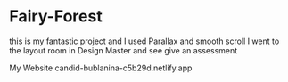 # Fairy-Forest
this is my fantastic project and I used Parallax and smooth scroll I went to the layout room in Design Master and see give an assessment

My  Website candid-bublanina-c5b29d.netlify.app
